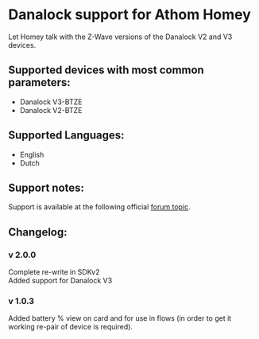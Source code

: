 # Danalock support for Athom Homey  
Let Homey talk with the Z-Wave versions of the Danalock V2 and V3 devices.  
  
## Supported devices with most common parameters:
* Danalock V3-BTZE 
* Danalock V2-BTZE 
    
## Supported Languages:
* English
* Dutch
   
## Support notes:
Support is available at the following official [forum topic](https://forum.athom.com/discussion/3908/app-z-wave-danalock-doorlock-z-wave-devices-main-discussion-topic).
   
## Changelog:   
    
### v 2.0.0  
Complete re-write in SDKv2  
Added support for Danalock V3  
     
### v 1.0.3  
Added battery % view on card and for use in flows (in order to get it working re-pair of device is required).